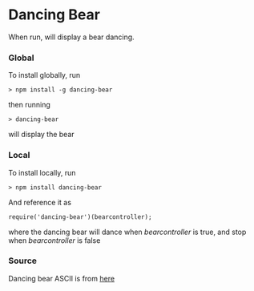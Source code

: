 # Dancing Bear

When run, will display a bear dancing.

### Global

To install globally, run

    > npm install -g dancing-bear

then running

    > dancing-bear

will display the bear

### Local

To install locally, run

    > npm install dancing-bear

And reference it as

    require('dancing-bear')(bearcontroller);

where the dancing bear will dance when *bearcontroller* is true, and stop when *bearcontroller* is false


### Source

Dancing bear ASCII is from [here](http://neil.franklin.ch/Jokes_and_Fun/ASCII_Zoo.html)
